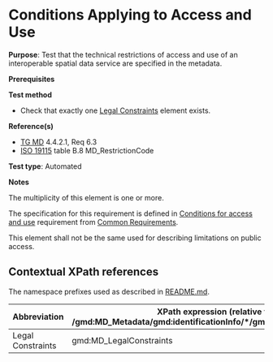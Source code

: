 # Conditions Applying to Access and Use 

**Purpose**: Test that the technical restrictions of access and use of an interoperable spatial data service are specified in the metadata.

**Prerequisites**

**Test method**

* Check that exactly one [Legal Constraints](#legalConstraints) element exists.

**Reference(s)**	 

* [TG MD](./README.md#ref_TG_MD) 4.4.2.1, Req 6.3
* [ISO 19115](./README.md#ref_ISO_19115) table B.8 MD_RestrictionCode

**Test type**: Automated

**Notes**

The multiplicity of this element is one or more.

The specification for this requirement is defined in [Conditions for access and use](../common/conditions-for-access-and-use.md) requirement from [Common Requirements](../common/README.md).

This element shall not be the same used for describing limitations on public access.

## Contextual XPath references

The namespace prefixes used as described in [README.md](#README.md#namespaces).

Abbreviation                                   |  XPath expression (relative to /gmd:MD_Metadata/gmd:identificationInfo/*/gmd:resourceConstraints)
-----------------------------------------------| ------------------------------------------------------------------
<a name="legalConstraints"></a> Legal Constraints |  gmd:MD_LegalConstraints
